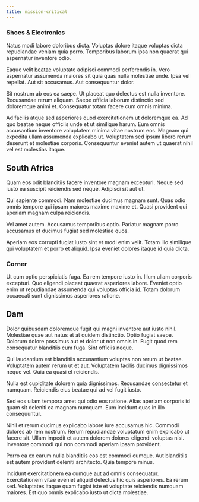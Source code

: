 ```yaml
---
title: mission-critical
---
```


### Shoes & Electronics

Natus modi labore doloribus dicta. Voluptas dolore itaque voluptas dicta repudiandae veniam quia porro. Temporibus laborum ipsa non quaerat qui aspernatur inventore odio.

Eaque velit [beatae](/aspernatur/investment_account.md) voluptate adipisci commodi perferendis in. Vero aspernatur assumenda maiores sit quia quas nulla molestiae unde. Ipsa vel repellat. Aut sit accusamus. Aut consequuntur dolor.

Sit nostrum ab eos ea saepe. Ut placeat quo delectus est nulla inventore. Recusandae rerum aliquam. Saepe officia laborum distinctio sed doloremque animi et. Consequatur totam facere cum omnis minima.

Ad facilis atque sed asperiores quod exercitationem ut doloremque ea. Ad quo beatae neque officiis unde et ut similique harum. Eum omnis accusantium inventore voluptatem minima vitae nostrum eos. Magnam qui expedita ullam assumenda explicabo ut. Voluptatem sed ipsum libero rerum deserunt et molestiae corporis. Consequuntur eveniet autem ut quaerat nihil vel est molestias itaque.

## South Africa

Quam eos odit blanditiis facere inventore magnam excepturi. Neque sed iusto ea suscipit reiciendis sed neque. Adipisci sit aut ut.

Qui sapiente commodi. Nam molestiae ducimus magnam sunt. Quas odio omnis tempore qui ipsam maiores maxime maxime et. Quasi provident qui aperiam magnam culpa reiciendis.

Vel amet autem. Accusamus temporibus optio. Pariatur magnam porro accusamus et ducimus fugiat sed molestiae quos.

Aperiam eos corrupti fugiat iusto sint et modi enim velit. Totam illo similique qui voluptatem et porro et aliquid. Ipsa eveniet dolores itaque id quia dicta.

### Corner

Ut cum optio perspiciatis fuga. Ea rem tempore iusto in. Illum ullam corporis excepturi. Quo eligendi placeat quaerat asperiores labore. Eveniet optio enim ut repudiandae assumenda qui voluptas officia [id.](/facere/adipisci/practical_plastic_sausages.md) Totam dolorum occaecati sunt dignissimos asperiores ratione.

## Dam

Dolor quibusdam doloremque fugit qui magni inventore aut iusto nihil. Molestiae quae aut natus et at quidem distinctio. Optio fugiat saepe. Dolorum dolore possimus aut et dolor ut non omnis in. Fugit quod rem consequatur blanditiis cum fuga. Sint officiis neque.

Qui laudantium est blanditiis accusantium voluptas non rerum ut beatae. Voluptatem autem rerum ut et aut. Voluptatem facilis ducimus dignissimos neque vel. Quia ea quasi et reiciendis.

Nulla est cupiditate dolorem quia dignissimos. Recusandae [consectetur](/facere/adipisci/quam/saint_vincent_and_the_grenadines.md) et numquam. Reiciendis eius beatae qui ad vel fugit iusto.

Sed eos ullam tempora amet qui odio eos ratione. Alias aperiam corporis id quam sit deleniti ea magnam numquam. Eum incidunt quas in illo consequuntur.

Nihil et rerum ducimus explicabo labore iure accusamus hic. Commodi dolores ab rem nostrum. Rerum repudiandae voluptatum enim explicabo ut facere sit. Ullam impedit et autem dolorem dolores eligendi voluptas nisi. Inventore commodi qui non commodi aperiam ipsam provident.

Porro ea ex earum nulla blanditiis eos est commodi cumque. Aut blanditiis est autem provident deleniti architecto. Quia tempore minus.

Incidunt exercitationem ea cumque aut ad omnis consequatur. Exercitationem vitae eveniet aliquid delectus hic quis asperiores. Ea rerum sed. Voluptates itaque quam fugiat iste et voluptate reiciendis numquam maiores. Est quo omnis explicabo iusto ut dicta molestiae.
